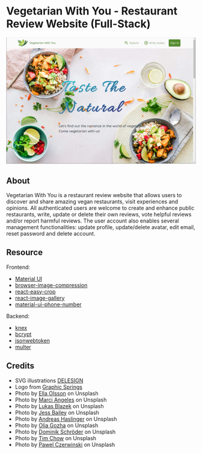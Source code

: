 # Vegetarian With You - Restaurant Review Website (Full-Stack)

![VWY Cover](public/app-cover.png)

## About

Vegetarian With You is a restaurant review website that allows users to discover and share amazing vegan restaurants, visit experiences and opinions. All authenticated users are welcome to create and enhance public restaurants, write, update or delete their own reviews, vote helpful reviews and/or report harmful reviews. The user account also enables several management functionalities: update profile, update/delete avatar, edit email, reset password and delete account.

## Resource

Frontend:

- [Material UI](https://material-ui.com/)
- [browser-image-compression](https://www.npmjs.com/package/browser-image-compression)
- [react-easy-crop](https://www.npmjs.com/package/react-easy-crop)
- [react-image-gallery](https://www.npmjs.com/package/react-image-gallery)
- [material-ui-phone-number](https://www.npmjs.com/package/material-ui-phone-number)

Backend:

- [knex](http://knexjs.org/)
- [bcrypt](https://www.npmjs.com/package/bcrypt)
- [jsonwebtoken](https://www.npmjs.com/package/jsonwebtoken)
- [multer](https://www.npmjs.com/package/multer)

## Credits

- <span>SVG illustrations <a href="https://delesign.com/free-designs/graphics/">DELESIGN</a></span>
- <span>Logo from <a href="https://www.graphicsprings.com/logo-maker">Graphic Springs</a></span>
- <span>Photo by <a href="https://unsplash.com/@ellaolsson?utm_source=unsplash&utm_medium=referral&utm_content=creditCopyText">Ella Olsson</a> on Unsplash</span>
- <span>Photo by <a href="https://unsplash.com/@dragonflyave?utm_source=unsplash&utm_medium=referral&utm_content=creditCopyText">Marci Angeles</a> on Unsplash</span>
- <span>Photo by <a href="https://unsplash.com/@goumbik?utm_source=unsplash&utm_medium=referral&utm_content=creditCopyText">Lukas Blazek</a> on Unsplash</span>
- <span>Photo by <a href="https://unsplash.com/@jessbaileydesigns?utm_source=unsplash&utm_medium=referral&utm_content=creditCopyText">Jess Bailey</a> on Unsplash</span>
- <span>Photo by <a href="https://unsplash.com/@andreas_haslinger?utm_source=unsplash&utm_medium=referral&utm_content=creditCopyText">Andreas Haslinger</a> on Unsplash</span>
- <span>Photo by <a href="https://unsplash.com/@olia?utm_source=unsplash&utm_medium=referral&utm_content=creditCopyText">Olia Gozha</a> on Unsplash</span>
- <span>Photo by <a href="https://unsplash.com/@wirhabenzeit?utm_source=unsplash&utm_medium=referral&utm_content=creditCopyText">Dominik Schröder</a> on Unsplash</span>
- <span>Photo by <a href="https://unsplash.com/@timchowstudio?utm_source=unsplash&utm_medium=referral&utm_content=creditCopyText">Tim Chow</a> on Unsplash</span>
- <span>Photo by <a href="https://unsplash.com/@pawel_czerwinski?utm_source=unsplash&utm_medium=referral&utm_content=creditCopyText">Pawel Czerwinski</a> on Unsplash</span>
